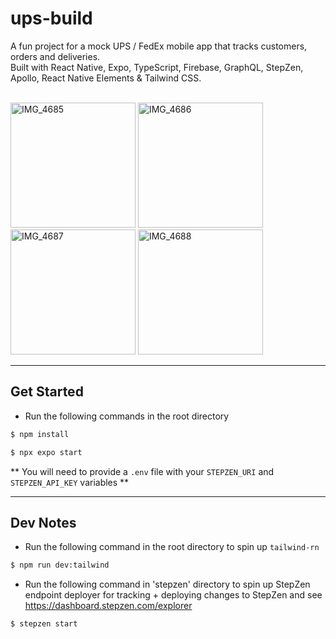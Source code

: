 # ups-build

A fun project for a mock UPS / FedEx mobile app that tracks customers, orders and deliveries.
<br/>
Built with React Native, Expo, TypeScript, Firebase, GraphQL, StepZen, Apollo, React Native Elements & Tailwind CSS.
<br/>
<br/>

<img width="200" alt="IMG_4685" src="https://user-images.githubusercontent.com/93687275/252123571-a6ac8ca8-414e-4e34-890f-df07dd170c74.PNG"> <img width="200" alt="IMG_4686" src="https://user-images.githubusercontent.com/93687275/252123707-79569b77-1505-421b-9151-7147621436cd.PNG"> <img width="200" alt="IMG_4687" src="https://user-images.githubusercontent.com/93687275/252123749-cc93e64c-66fd-45ff-9baf-7767d1958e4a.PNG"> <img width="200" alt="IMG_4688" src="https://user-images.githubusercontent.com/93687275/252123760-3a332ec7-e067-423c-8f72-b185cb8836be.PNG">

---

## Get Started

- Run the following commands in the root directory

```bash
$ npm install
```

```bash
$ npx expo start
```

** You will need to provide a `.env` file with your `STEPZEN_URI` and `STEPZEN_API_KEY` variables **

---

## Dev Notes

- Run the following command in the root directory to spin up `tailwind-rn`

```bash
$ npm run dev:tailwind
```

- Run the following command in 'stepzen' directory to spin up StepZen endpoint deployer for tracking + deploying changes to StepZen and see https://dashboard.stepzen.com/explorer

```bash
$ stepzen start
```
